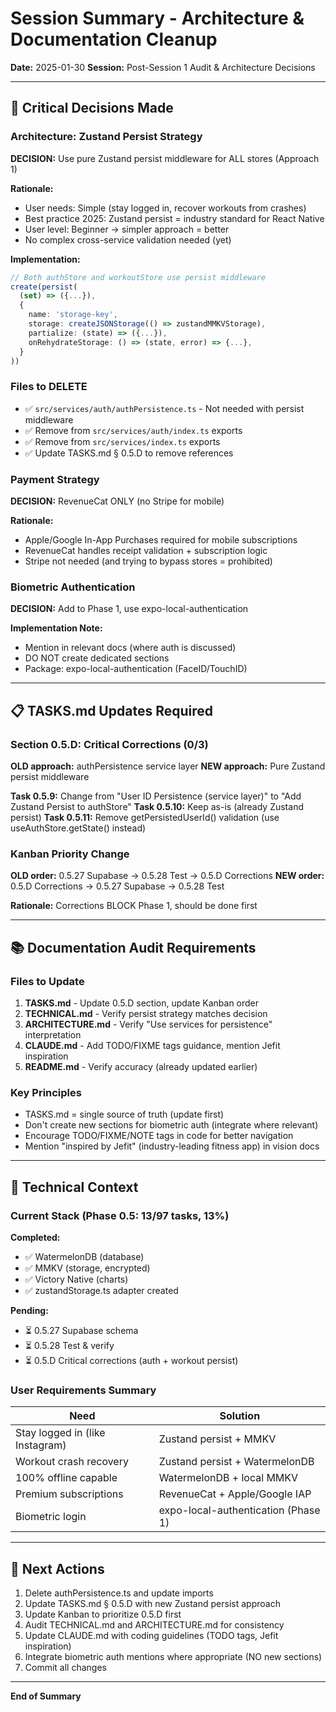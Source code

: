 # Session Summary - Architecture & Documentation Cleanup

**Date:** 2025-01-30
**Session:** Post-Session 1 Audit & Architecture Decisions

---

## 🎯 Critical Decisions Made

### Architecture: Zustand Persist Strategy

**DECISION:** Use pure Zustand persist middleware for ALL stores (Approach 1)

**Rationale:**
- User needs: Simple (stay logged in, recover workouts from crashes)
- Best practice 2025: Zustand persist = industry standard for React Native
- User level: Beginner → simpler approach = better
- No complex cross-service validation needed (yet)

**Implementation:**
```typescript
// Both authStore and workoutStore use persist middleware
create(persist(
  (set) => ({...}),
  {
    name: 'storage-key',
    storage: createJSONStorage(() => zustandMMKVStorage),
    partialize: (state) => ({...}),
    onRehydrateStorage: () => (state, error) => {...},
  }
))
```

### Files to DELETE

- ✅ `src/services/auth/authPersistence.ts` - Not needed with persist middleware
- ✅ Remove from `src/services/auth/index.ts` exports
- ✅ Remove from `src/services/index.ts` exports
- ✅ Update TASKS.md § 0.5.D to remove references

### Payment Strategy

**DECISION:** RevenueCat ONLY (no Stripe for mobile)

**Rationale:**
- Apple/Google In-App Purchases required for mobile subscriptions
- RevenueCat handles receipt validation + subscription logic
- Stripe not needed (and trying to bypass stores = prohibited)

### Biometric Authentication

**DECISION:** Add to Phase 1, use expo-local-authentication

**Implementation Note:** 
- Mention in relevant docs (where auth is discussed)
- DO NOT create dedicated sections
- Package: expo-local-authentication (FaceID/TouchID)

---

## 📋 TASKS.md Updates Required

### Section 0.5.D: Critical Corrections (0/3)

**OLD approach:** authPersistence service layer
**NEW approach:** Pure Zustand persist middleware

**Task 0.5.9:** Change from "User ID Persistence (service layer)" to "Add Zustand Persist to authStore"
**Task 0.5.10:** Keep as-is (already Zustand persist)
**Task 0.5.11:** Remove getPersistedUserId() validation (use useAuthStore.getState() instead)

### Kanban Priority Change

**OLD order:** 0.5.27 Supabase → 0.5.28 Test → 0.5.D Corrections
**NEW order:** 0.5.D Corrections → 0.5.27 Supabase → 0.5.28 Test

**Rationale:** Corrections BLOCK Phase 1, should be done first

---

## 📚 Documentation Audit Requirements

### Files to Update

1. **TASKS.md** - Update 0.5.D section, update Kanban order
2. **TECHNICAL.md** - Verify persist strategy matches decision
3. **ARCHITECTURE.md** - Verify "Use services for persistence" interpretation
4. **CLAUDE.md** - Add TODO/FIXME tags guidance, mention Jefit inspiration
5. **README.md** - Verify accuracy (already updated earlier)

### Key Principles

- TASKS.md = single source of truth (update first)
- Don't create new sections for biometric auth (integrate where relevant)
- Encourage TODO/FIXME/NOTE tags in code for better navigation
- Mention "inspired by Jefit" (industry-leading fitness app) in vision docs

---

## 🔧 Technical Context

### Current Stack (Phase 0.5: 13/97 tasks, 13%)

**Completed:**
- ✅ WatermelonDB (database)
- ✅ MMKV (storage, encrypted)
- ✅ Victory Native (charts)
- ✅ zustandStorage.ts adapter created

**Pending:**
- ⏳ 0.5.27 Supabase schema
- ⏳ 0.5.28 Test & verify
- ⏳ 0.5.D Critical corrections (auth + workout persist)

### User Requirements Summary

| Need | Solution |
|------|----------|
| Stay logged in (like Instagram) | Zustand persist + MMKV |
| Workout crash recovery | Zustand persist + WatermelonDB |
| 100% offline capable | WatermelonDB + local MMKV |
| Premium subscriptions | RevenueCat + Apple/Google IAP |
| Biometric login | expo-local-authentication (Phase 1) |

---

## 🚀 Next Actions

1. Delete authPersistence.ts and update imports
2. Update TASKS.md § 0.5.D with new Zustand persist approach
3. Update Kanban to prioritize 0.5.D first
4. Audit TECHNICAL.md and ARCHITECTURE.md for consistency
5. Update CLAUDE.md with coding guidelines (TODO tags, Jefit inspiration)
6. Integrate biometric auth mentions where appropriate (NO new sections)
7. Commit all changes

---

**End of Summary**
